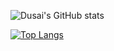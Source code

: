 ![Dusai's GitHub stats](https://github-readme-stats.vercel.app/api?username=Sencc)

[![Top Langs](https://github-readme-stats.vercel.app/api/top-langs/?username=Sencc&layout=compact)](https://github.com/anuraghazra/github-readme-stats)
